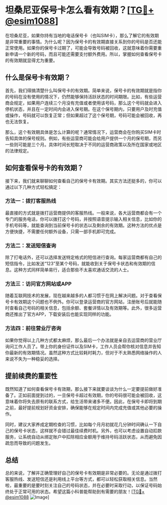 # 坦桑尼亚保号卡怎么看有效期？[[TG💪+ @esim1088](https://t.me/s/esim1088)]

在坦桑尼亚，如果你持有当地的电话保号卡（也叫SIM卡），那么了解它的有效期是非常重要的事情。为什么呢？因为保号卡的有效期直接关系到你的号码是否还能正常使用。如果你的保号卡过期了，可能会导致号码被回收，这就意味着你需要重新申请一个新的号码，而且可能还需要支付额外费用。所以，掌握如何查看保号卡的有效期就显得尤为重要。

## 什么是保号卡有效期？

首先，我们得搞清楚什么叫保号卡的有效期。简单来说，保号卡的有效期就是指你的号码在没有使用的情况下，仍然能够保持活跃状态的时间期限。比如，有些运营商会规定，如果用户连续三个月没有充值或者使用该号码，那么这个号码就会进入停机状态，并且在一定时间内会进入保号期。在这个保号期内，只要用户及时充值或操作，号码就可以恢复正常；但如果超过了这个保号期，号码可能会被回收，再也无法恢复。

那么，这个有效期具体是怎么计算的呢？通常情况下，运营商会在你购买SIM卡时告知具体的保号规则。例如，有些运营商可能会给用户提供一个月的保号期，而另一些则可能是三个月。具体时间长短取决于不同的运营商政策以及所在国家或地区的法律规定。

## 如何查看保号卡的有效期？

接下来，我们就来聊聊如何查看自己的保号卡有效期。其实方法还挺多的，你可以通过以下几种方式轻松搞定：

### 方法一：拨打客服热线

最直接的方式就是拨打运营商提供的客服热线。一般来说，各大运营商都会有一个专门的服务电话，你可以拨打这个号码，并按照语音提示输入相关信息，比如你的手机号码等，就能查询到当前保号卡的状态以及剩余的有效期。这种方法的优点是方便快捷，不需要任何额外设备，只需一部手机即可完成。

### 方法二：发送短信查询

除了打电话外，还可以选择发送特定格式的短信进行查询。每家运营商都有自己的短信指令，比如发送“123”至某个号码，就能收到关于保号卡状态和有效期的信息。这种方式同样简单易行，适合那些不太喜欢通话交流的人士。

### 方法三：访问官方网站或APP

随着互联网技术的发展，现在越来越多的人都习惯于在网上解决问题。对于查看保号卡有效期这个问题也不例外。你可以登录运营商的官方网站，注册账号后就能随时查看自己号码的相关信息，包括余额、套餐详情以及有效期等。此外，很多运营商还推出了官方APP，下载安装后也能实现同样的功能。

### 方法四：前往营业厅咨询

如果你觉得以上几种方式都太麻烦，那么最后一个办法就是亲自去运营商的营业厅询问工作人员了。带上你的身份证件以及SIM卡，工作人员会帮你核对信息并告知你最新的有效期情况。虽然这种方式比较耗时耗力，但对于不太熟悉网络操作的人来说不失为一种稳妥的选择。

## 提前续费的重要性

既然知道了如何查看保号卡有效期，那么接下来就要谈谈为什么一定要提前做好准备了。正如前面提到过的，一旦保号卡超过有效期，你的号码很可能会被回收，这意味着你将失去原有的联系方式，给生活带来诸多不便。因此，在保号卡即将到期之前，最好提前规划好资金安排，确保能够在规定时间内完成充值或其他必要的操作。

同时，建议大家养成定期检查的习惯，比如每个月月初就花几分钟时间确认一下自己的保号卡状态，这样就不会错过最佳续费时机。另外，也可以考虑设置自动扣款服务，让系统自动从绑定账户中扣除相应金额用于维持号码活跃状态，从而避免因疏忽而导致的问题发生。

## 总结

总的来说，了解并正确管理好自己的保号卡有效期是非常必要的。无论是通过拨打客服热线、发送短信还是利用线上平台等方式，都可以轻松获取相关信息。当然啦，最重要的是要时刻关注自己的号码状态，并在必要时采取行动，以保证号码始终处于正常可用的状态。希望这篇小科普能帮助到有需要的朋友！[[TG💪+ @esim1088](https://t.me/s/esim1088) ![Image](https://i.postimg.cc/4NQfJmqS/Snipaste-2025-05-13-00-14-12.png)]